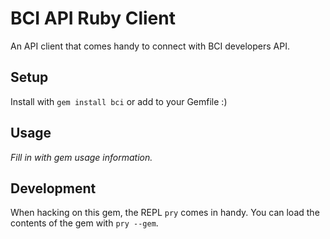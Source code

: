 BCI API Ruby Client
=================

An API client that comes handy to connect with BCI developers API.

## Setup

Install with `gem install bci` or add to your Gemfile :)

## Usage

_Fill in with gem usage information._

## Development

When hacking on this gem, the REPL `pry` comes in handy. You can load the
contents of the gem with `pry --gem`.
